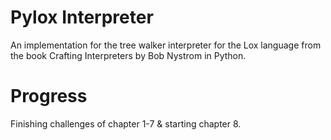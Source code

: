 # Pylox Interpreter
An implementation for the tree walker interpreter for the Lox language from the book Crafting Interpreters by Bob Nystrom in Python.

# Progress
Finishing challenges of chapter 1-7 & starting chapter 8.
